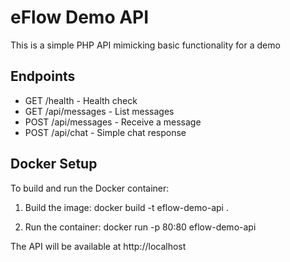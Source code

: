 # eFlow Demo API

This is a simple PHP API mimicking basic functionality for a demo

## Endpoints

- GET /health - Health check
- GET /api/messages - List messages
- POST /api/messages - Receive a message
- POST /api/chat - Simple chat response

## Docker Setup

To build and run the Docker container:

1. Build the image:
   docker build -t eflow-demo-api .

2. Run the container:
   docker run -p 80:80 eflow-demo-api

The API will be available at http://localhost
